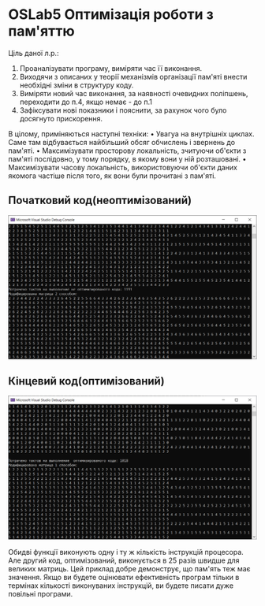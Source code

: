 # OSLab5  Оптимізація роботи з пам'яттю
Ціль даної л.р.:
1)	Проаналізувати програму, виміряти час її виконання.
2)	Виходячи з описаних у теорії механізмів організації пам'яті внести необхідні зміни в структуру коду.
3)	Виміряти новий час виконання, за наявності очевидних поліпшень, переходити до п.4, якщо немає - до п.1
4)	Зафіксувати нові показники і пояснити, за рахунок чого було досягнуто прискорення.

В цілому, приміняються наступні техніки:
•	Увагуа на внутрішніх циклах. Саме там відбувається найбільший обсяг обчислень і звернень до пам'яті.
•	Максимізувати просторову локальність, зчитуючи об'єкти з пам'яті послідовно, у тому порядку, в якому вони у ній розташовані.
•	Максимізувати часову локальність, використовуючи об'єкти даних якомога частіше після того, як вони були прочитані з пам'яті.


## Початковий код(неоптимізований)
![code1](img/code1.png)
## Кінцевий код(оптимізований)
![code2](img/code2.png)

Обидві функції виконують одну і ту ж кількість інструкцій процесора. Але другий код, оптимізований, виконується в 25 разів швидше для великих матриць. Цей приклад добре демонструє, що пам'ять теж має значення. Якщо ви будете оцінювати ефективність програм тільки в термінах кількості виконуваних інструкцій, ви будете писати дуже повільні програми.
